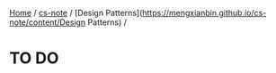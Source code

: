 [Home](https://mengxianbin.github.io) /
[cs-note](https://mengxianbin.github.io/cs-note) /
[Design Patterns](https://mengxianbin.github.io/cs-note/content/Design Patterns) /

# TO DO
